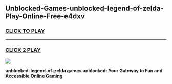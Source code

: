 
## Unblocked-Games-unblocked-legend-of-zelda-Play-Online-Free-e4dxv
<h3>
<a href="https://premium76.site?title=unblocked-legend-of-zelda&ref=26A">CLICK TO PLAY</a></h3>
<hr>

<h3>
<a href="https://premium76.site?title=unblocked-legend-of-zelda&ref=26A">CLICK 2 PLAY</a>
  
</h3>

<a href="https://premium76.site?title=unblocked-legend-of-zelda&ref=26A"><img src="https://clearcache.store/games.png"></a>


**unblocked-legend-of-zelda games unblocked: Your Gateway to Fun and Accessible Online Gaming**
